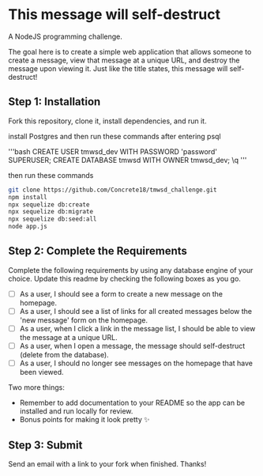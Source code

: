 # This message will self-destruct

A NodeJS programming challenge.

The goal here is to create a simple web application that allows someone to create a message, view that message at a unique URL, and destroy the message upon viewing it. Just like the title states, this message will self-destruct!

## Step 1: Installation

Fork this repository, clone it, install dependencies, and run it.

install Postgres and then run these commands after entering psql

'''bash
CREATE USER tmwsd_dev WITH PASSWORD 'password' SUPERUSER;
CREATE DATABASE tmwsd WITH OWNER tmwsd_dev;
\q
'''

then run these commands

```bash
git clone https://github.com/Concrete18/tmwsd_challenge.git
npm install
npx sequelize db:create
npx sequelize db:migrate
npx sequelize db:seed:all
node app.js
```

## Step 2: Complete the Requirements

Complete the following requirements by using any database engine of your choice. Update this readme by checking the following boxes as you go.

- [ ] As a user, I should see a form to create a new message on the homepage.
- [ ] As a user, I should see a list of links for all created messages below the 'new message' form on the homepage.
- [ ] As a user, when I click a link in the message list, I should be able to view the message at a unique URL.
- [ ] As a user, when I open a message, the message should self-destruct (delete from the database).
- [ ] As a user, I should no longer see messages on the homepage that have been viewed.

Two more things:

- Remember to add documentation to your README so the app can be installed and run locally for review.
- Bonus points for making it look pretty :sparkles:

## Step 3: Submit

Send an email with a link to your fork when finished. Thanks!
